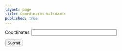 ```yaml
---
layout: page
title: Coordinates Validator
published: true
---
```


<form onsubmit="isValidCoordinates(); return false">
  <p>
    <label for="coordinates" style="width: 100px;">Coordinates: </label>
    <input id="coordinates" name="coordinates" type="coordinates" size="32">
  </p>
  <input type="submit"/>
</form>

<div id="out" style="margin-top: 10px; padding: 10px 5px; color: #444; line-height: 1.5;">
<script>
  var f = document.forms[0];

  function isValidCoordinates() {

    var out = document.querySelector('#out');

    var password = /^-?0*(([1-8]?\d)(\.\d*)?|90(\.0*)?), -?0*(([1-9]?\d|1[0-7]\d)(\.\d*)?|180(\.0*)?)$/.test(f.coordinates.value);
    
    console.log(password);
   
    window.setTimeout(_ => {
      var t2 = ((new Date()).getTime());
out.innerHTML = 'Time: <b>'+t2+' ms</b><br>Master password input length: '+password+'<br><span style="color:cornflowerblue; font-weight:bold">Succesfully copied password to clipboard.</span> <textarea id="res">' + password + '</textarea>';
    })
  }
</script>
